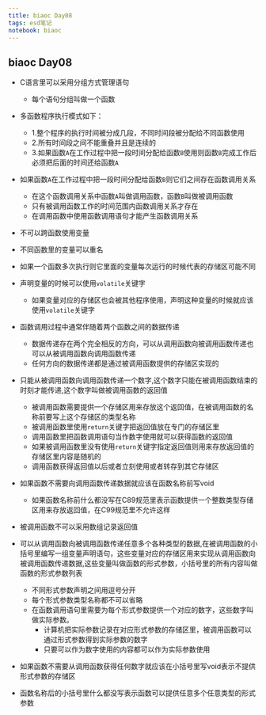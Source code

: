 ```yaml
---
title: biaoc Day08
tags: esd笔记
notebook: biaoc
---
```

## biaoc Day08
* C语言里可以采用分组方式管理语句
    * 每个语句分组叫做一个函数

* 多函数程序执行模式如下：
    * 1.整个程序的执行时间被分成几段，不同时间段被分配给不同函数使用
	* 2.所有时间段之间不能重叠并且是连续的
	* 3.如果函数`A`在工作过程中把一段时间分配给函数`B`使用则函数`B`完成工作后必须把后面的时间还给函数`A`

* 如果函数`A`在工作过程中把一段时间分配给函数`B`则它们之间存在函数调用关系
    * 在这个函数调用关系中函数`A`叫做调用函数，函数`B`叫做被调用函数
	* 只有被调用函数工作的时间范围内函数调用关系才存在
    * 在调用函数中使用函数调用语句才能产生函数调用关系

* 不可以跨函数使用变量
* 不同函数里的变量可以重名
* 如果一个函数多次执行则它里面的变量每次运行的时候代表的存储区可能不同
* 声明变量的时候可以使用`volatile`关键字
	* 如果变量对应的存储区也会被其他程序使用，声明这种变量的时候就应该使用`volatile`关键字

* 函数调用过程中通常伴随着两个函数之间的数据传递
	* 数据传递存在两个完全相反的方向，可以从调用函数向被调用函数传递也可以从被调用函数向调用函数传递
	* 任何方向的数据传递都是通过被调用函数提供的存储区实现的

* 只能从被调用函数向调用函数传递一个数字,这个数字只能在被调用函数结束的时刻才能传递,这个数字叫做被调用函数的返回值
	* 被调用函数需要提供一个存储区用来存放这个返回值，在被调用函数的名称前要写上这个存储区的类型名称
	* 被调用函数里使用`return`关键字把返回值放在专门的存储区里
	* 调用函数里把函数调用语句当作数字使用就可以获得函数的返回值
    * 如果被调用函数里没有使用`return`关键字指定返回值则用来存放返回值的存储区里内容是随机的
	* 调用函数获得返回值以后或者立刻使用或者转存到其它存储区
  
* 如果函数不需要向调用函数传递数据就应该在函数名称前写void
	* 如果函数名称前什么都没写在C89规范里表示函数提供一个整数类型存储区用来存放返回值，在C99规范里不允许这样

* 被调用函数不可以采用数组记录返回值

* 可以从调用函数向被调用函数传递任意多个各种类型的数据,在被调用函数的小括号里编写一组变量声明语句，这些变量对应的存储区用来实现从调用函数向被调用函数传递数据,这些变量叫做函数的形式参数，小括号里的所有内容叫做函数的形式参数列表
	* 不同形式参数声明之间用逗号分开
	* 每个形式参数类型名称都不可以省略
	* 在函数调用语句里需要为每个形式参数提供一个对应的数字，这些数字叫做实际参数。
    	* 计算机把实际参数记录在对应形式参数的存储区里，被调用函数可以通过形式参数得到实际参数的数字
    	* 只要可以作为数字使用的内容都可以作为实际参数使用
* 如果函数不需要从调用函数获得任何数字就应该在小括号里写void表示不提供形式参数的存储区
* 函数名称后的小括号里什么都没写表示函数可以提供任意多个任意类型的形式参数
